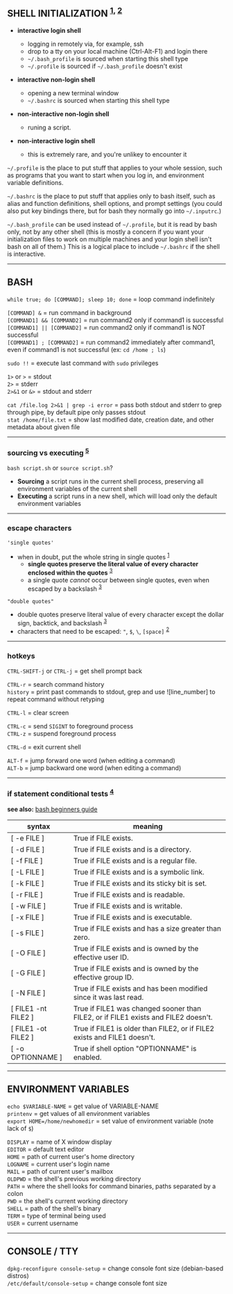
## SHELL INITIALIZATION <sup>[1], [2]</sup> 

- **interactive login shell**
  - logging in remotely via, for example, ssh
  - drop to a tty on your local machine (Ctrl-Alt-F1) and login there
  - `~/.bash_profile` is sourced when starting this shell type
  - `~/.profile` is sourced if `~/.bash_profile` doesn't exist

- **interactive non-login shell**
  - opening a new terminal window
  - `~/.bashrc` is sourced when starting this shell type

- **non-interactive non-login shell**
  - runing a script.

- **non-interactive login shell**
  - this is extremely rare, and you're unlikey to encounter it

`~/.profile` is the place to put stuff that applies to your whole session, such as programs that you want to start when you log in, and environment variable definitions.  

`~/.bashrc` is the place to put stuff that applies only to bash itself, such as alias and function definitions, shell options, and prompt settings (you could also put key bindings there, but for bash they normally go into `~/.inputrc`.)  

`~/.bash_profile` can be used instead of `~/.profile`, but it is read by bash only, not by any other shell (this is mostly a concern if you want your initialization files to work on multiple machines and your login shell isn't bash on all of them.) This is a logical place to include `~/.bashrc` if the shell is interactive.  


---
## BASH

`while true; do [COMMAND]; sleep 10; done` = loop command indefinitely

`[COMMAND] &`              = run command in background  
`[COMMAND1] && [COMMAND2]` = run command2 only if command1 is successful  
`[COMMAND1] || [COMMAND2]` = run command2 only if command1 is NOT successful  
`[COMMAND1] ; [COMMAND2]`  = run command2 immediately after command1, even if command1 is not successful (ex: `cd /home ; ls`)

`sudo !!` = execute last command with `sudo` privileges

`1>` or `>`    = stdout  
`2>`           = stderr  
`2>&1` or `&>` = stdout and stderr

`cat /file.log 2>&1 | grep -i error` = pass both stdout and stderr to grep through pipe, by default pipe only passes stdout  
`stat /home/file.txt`                = show last modified date, creation date, and other metadata about given file

---
### sourcing vs executing <sup>[5]</sup> 

`bash script.sh` or `source script.sh`?
- **Sourcing** a script runs in the current shell process, preserving all environment variables of the current shell
- **Executing** a script runs in a new shell, which will load only the default environment variables 

---
### escape characters

`'single quotes'`
- when in doubt, put the whole string in single quotes <sup>[1]</sup> 
  - **single quotes preserve the literal value of every character enclosed within the quotes** <sup>[3]</sup> 
  - a single quote *cannot* occur between single quotes, even when escaped by a backslash <sup>[3]</sup> 

`"double quotes"`
- double quotes preserve literal value of every character except the dollar sign, backtick, and backslash <sup>[3]</sup> 
- characters that need to be escaped: `"`, `$`, `\`, `[space]` <sup>[2]</sup> 

---
### hotkeys

`CTRL-SHIFT-j` or `CTRL-j` = get shell prompt back

`CTRL-r` = search command history  
`history` = print past commands to stdout, grep and use ![line_number] to repeat command without retyping

`CTRL-l` = clear screen

`CTRL-c` = send `SIGINT` to foreground process  
`CTRL-z` = suspend foreground process

`CTRL-d` = exit current shell

`ALT-f` = jump forward one word  (when editing a command)  
`ALT-b` = jump backward one word (when editing a command)

---
### if statement conditional tests <sup>[4]</sup> 

**see also:** [bash beginners guide](http://tldp.org/LDP/Bash-Beginners-Guide/html/sect_07_01.html)

| syntax              | meaning                                                                            |
|---------------------|------------------------------------------------------------------------------------|
| [ -e FILE ]         | True if FILE exists.                                                               |
| [ -d FILE ]         | True if FILE exists and is a directory.                                            |
| [ -f FILE ]         | True if FILE exists and is a regular file.                                         |
| [ -L FILE ]         | True if FILE exists and is a symbolic link.                                        |
| [ -k FILE ]         | True if FILE exists and its sticky bit is set.                                     |
| [ -r FILE ]         | True if FILE exists and is readable.                                               |
| [ -w FILE ]         | True if FILE exists and is writable.                                               |
| [ -x FILE ]         | True if FILE exists and is executable.                                             |
| [ -s FILE ]         | True if FILE exists and has a size greater than zero.                              |
| [ -O FILE ]         | True if FILE exists and is owned by the effective user ID.                         |
| [ -G FILE ]         | True if FILE exists and is owned by the effective group ID.                        |
| [ -N FILE ]         | True if FILE exists and has been modified since it was last read.                  |
| [ FILE1 -nt FILE2 ] | True if FILE1 was changed sooner than FILE2, or if FILE1 exists and FILE2 doesn't. |
| [ FILE1 -ot FILE2 ] | True if FILE1 is older than FILE2, or if FILE2 exists and FILE1 doesn't.           |
| [ -o OPTIONNAME ]   | True if shell option "OPTIONNAME" is enabled.                                      |


---
## ENVIRONMENT VARIABLES

`echo $VARIABLE-NAME`          = get value of VARIABLE-NAME  
`printenv`                     = get values of all environment variables  
`export HOME=/home/newhomedir` = set value of environment variable (note lack of `$`)
 
`DISPLAY` = name of X window display  
`EDITOR`  = default text editor  
`HOME`    = path of current user's home directory  
`LOGNAME` = current user's login name  
`MAIL`    = path of current user's mailbox  
`OLDPWD`  = the shell's previous working directory  
`PATH`    = where the shell looks for command binaries, paths separated by a colon  
`PWD`     = the shell's current working directory  
`SHELL`   = path of the shell's binary  
`TERM`    = type of terminal being used  
`USER`    = current username


---
## CONSOLE / TTY

`dpkg-reconfigure console-setup`    = change console font size (debian-based distros)  
`/etc/default/console-setup`        = change console font size

[1]: https://stackoverflow.com/questions/15783701/which-characters-need-to-be-escaped-when-using-bash#20053121  
[2]: https://www.shellscript.sh/escape.html  
[3]: http://tldp.org/LDP/Bash-Beginners-Guide/html/sect_03_03.html  
[4]: http://tldp.org/LDP/Bash-Beginners-Guide/html/sect_07_01.html  
[5]: https://superuser.com/questions/176783/what-is-the-difference-between-executing-a-bash-script-vs-sourcing-it/176788#176788   
[6]: https://medium.com/@abhinavkorpal/bash-profile-vs-bashrc-c52534a787d3   
[7]: https://askubuntu.com/questions/879364/differentiate-interactive-login-and-non-interactive-non-login-shell  

